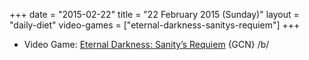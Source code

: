 +++
date = "2015-02-22"
title = "22 February 2015 (Sunday)"
layout = "daily-diet"
video-games = ["eternal-darkness-sanitys-requiem"]
+++


* Video Game: [Eternal Darkness: Sanity’s Requiem](/video-games/eternal-darkness-sanitys-requiem) {GCN} /b/